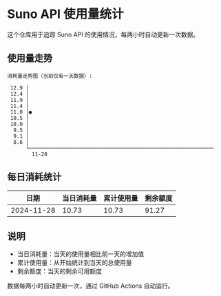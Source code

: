 # Suno API 使用量统计

这个仓库用于追踪 Suno API 的使用情况，每两小时自动更新一次数据。

## 使用量走势

```
消耗量走势图（当前仅有一天数据）:

 12.9 │
 12.4 │
 11.9 │
 11.4 │
 11.0 │●
 10.5 │
 10.0 │
  9.5 │
  9.1 │
  8.6 │
      └────────────────────────────────────────────────────────────
        11-28
```

## 每日消耗统计

| 日期 | 当日消耗量 | 累计使用量 | 剩余额度 |
|------|------------|------------|-----------|
| 2024-11-28 | 10.73 | 10.73 | 91.27 |

## 说明

- 当日消耗量：当天的使用量相比前一天的增加值
- 累计使用量：从开始统计到当天的总使用量
- 剩余额度：当天的剩余可用额度

数据每两小时自动更新一次，通过 GitHub Actions 自动运行。